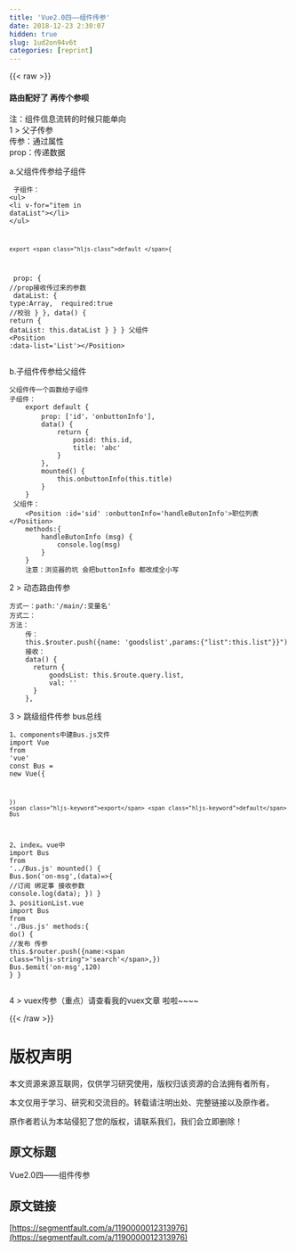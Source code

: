 ```yaml
---
title: 'Vue2.0四——组件传参' 
date: 2018-12-23 2:30:07
hidden: true
slug: 1ud2on94v6t
categories: [reprint]
---
```


{{< raw >}}

                    
<h4>路由配好了 再传个参呗</h4>
<p>注：组件信息流转的时候只能单向<br> 1 &gt; 父子传参<br>   传参：通过属性<br>   prop：传递数据</p>
<p>a.父组件传参给子组件</p>
<div class="widget-codetool" style="display:none;">
      <div class="widget-codetool--inner">
      <span class="selectCode code-tool" data-toggle="tooltip" data-placement="top" title="" data-original-title="全选"></span>
      <span type="button" class="copyCode code-tool" data-toggle="tooltip" data-placement="top" data-clipboard-text=" 子组件：
    <ul>
        <li v-for=&quot;item in dataList&quot;></li>
    </ul>
    
    export default {
        prop: {              //prop接收传过来的参数
            dataList: {
                type:Array,
                required:true    //校验
            }
        },
        data() {
            return {
                dataList: this.dataList
            }
        }
    }
  父组件
    <Position :data-list='List'></Position>  " title="" data-original-title="复制"></span>
      <span type="button" class="saveToNote code-tool" data-toggle="tooltip" data-placement="top" title="" data-original-title="放进笔记"></span>
      </div>
      </div><pre class="hljs dts"><code> 子组件：
    <span class="hljs-params">&lt;ul&gt;</span>
        <span class="hljs-params">&lt;li v-for="item in dataList"&gt;</span><span class="hljs-params">&lt;/li&gt;</span>
    <span class="hljs-params">&lt;/ul&gt;</span>
    
    export <span class="hljs-class">default </span>{
<span class="hljs-symbol">        prop:</span> {              <span class="hljs-comment">//prop接收传过来的参数</span>
<span class="hljs-symbol">            dataList:</span> {
<span class="hljs-symbol">                type:</span>Array,
<span class="hljs-symbol">                required:</span>true    <span class="hljs-comment">//校验</span>
            }
        },
        data() {
            <span class="hljs-class">return </span>{
<span class="hljs-symbol">                dataList:</span> this.dataList
            }
        }
    }
  父组件
    <span class="hljs-params">&lt;Position :data-list='List'&gt;</span><span class="hljs-params">&lt;/Position&gt;</span>  </code></pre>
<p>b.子组件传参给父组件</p>
<div class="widget-codetool" style="display:none;">
      <div class="widget-codetool--inner">
      <span class="selectCode code-tool" data-toggle="tooltip" data-placement="top" title="" data-original-title="全选"></span>
      <span type="button" class="copyCode code-tool" data-toggle="tooltip" data-placement="top" data-clipboard-text="父组件传一个函数给子组件
子组件：
    export default {
        prop: ['id'，'onbuttonInfo'],
        data() {
            return {
                posid: this.id,
                title: 'abc'
            }
        },
        mounted() {
            this.onbuttonInfo(this.title)
        }
    }      
 父组件：
    <Position :id='sid' :onbuttonInfo='handleButonInfo'>职位列表</Position>
    methods:{
        handleButonInfo (msg) {
            console.log(msg)
        }
    }
    注意：浏览器的坑 会把buttonInfo 都改成全小写" title="" data-original-title="复制"></span>
      <span type="button" class="saveToNote code-tool" data-toggle="tooltip" data-placement="top" title="" data-original-title="放进笔记"></span>
      </div>
      </div><pre class="hljs kotlin"><code>父组件传一个函数给子组件
子组件：
    export <span class="hljs-keyword">default</span> {
        prop: [<span class="hljs-string">'id'</span>，<span class="hljs-string">'onbuttonInfo'</span>],
        <span class="hljs-keyword">data</span>() {
            <span class="hljs-keyword">return</span> {
                posid: <span class="hljs-keyword">this</span>.id,
                title: <span class="hljs-string">'abc'</span>
            }
        },
        mounted() {
            <span class="hljs-keyword">this</span>.onbuttonInfo(<span class="hljs-keyword">this</span>.title)
        }
    }      
 父组件：
    &lt;Position :id=<span class="hljs-string">'sid'</span> :onbuttonInfo=<span class="hljs-string">'handleButonInfo'</span>&gt;职位列表&lt;/Position&gt;
    methods:{
        handleButonInfo (msg) {
            console.log(msg)
        }
    }
    注意：浏览器的坑 会把buttonInfo 都改成全小写</code></pre>
<p>2 &gt; 动态路由传参</p>
<div class="widget-codetool" style="display:none;">
      <div class="widget-codetool--inner">
      <span class="selectCode code-tool" data-toggle="tooltip" data-placement="top" title="" data-original-title="全选"></span>
      <span type="button" class="copyCode code-tool" data-toggle="tooltip" data-placement="top" data-clipboard-text="方式一：path:'/main/:变量名'   
方式二：
方法：
    传：
    this.$router.push({name: 'goodslist',params:{&quot;list&quot;:this.list"}}")
    接收：
    data() {
      return {
          goodsList: this.$route.query.list,
          val: ''
      }
    }," title="" data-original-title="复制"></span>
      <span type="button" class="saveToNote code-tool" data-toggle="tooltip" data-placement="top" title="" data-original-title="放进笔记"></span>
      </div>
      </div><pre class="hljs kotlin"><code>方式一：path:<span class="hljs-string">'/main/:变量名'</span>   
方式二：
方法：
    传：
    <span class="hljs-keyword">this</span>.$router.push({name: <span class="hljs-string">'goodslist'</span>,params:{<span class="hljs-string">"list"</span>:<span class="hljs-keyword">this</span>.list"}}")
    接收：
    <span class="hljs-keyword">data</span>() {
      <span class="hljs-keyword">return</span> {
          goodsList: <span class="hljs-keyword">this</span>.$route.query.list,
          <span class="hljs-keyword">val</span>: <span class="hljs-string">''</span>
      }
    },</code></pre>
<p>3 &gt; 跳级组件传参 bus总线</p>
<div class="widget-codetool" style="display:none;">
      <div class="widget-codetool--inner">
      <span class="selectCode code-tool" data-toggle="tooltip" data-placement="top" title="" data-original-title="全选"></span>
      <span type="button" class="copyCode code-tool" data-toggle="tooltip" data-placement="top" data-clipboard-text="1、components中建Bus.js文件
    import Vue from 'vue'
    const Bus = new Vue({
        
    })
    export default Bus
2、index。vue中
    import Bus from '../Bus.js'
    mounted() {
        Bus.$on('on-msg',(data)=>{   //订阅 绑定事 接收参数
            console.log(data);
        })
    }
3、positionList.vue
    import Bus from './Bus.js'
    methods:{
        do() {       //发布 传参
            this.$router.push({name:'search',})
            Bus.$emit('on-msg',120)
        }
    }    " title="" data-original-title="复制"></span>
      <span type="button" class="saveToNote code-tool" data-toggle="tooltip" data-placement="top" title="" data-original-title="放进笔记"></span>
      </div>
      </div><pre class="hljs typescript"><code><span class="hljs-number">1</span>、components中建Bus.js文件
    <span class="hljs-keyword">import</span> Vue <span class="hljs-keyword">from</span> <span class="hljs-string">'vue'</span>
    <span class="hljs-keyword">const</span> Bus = <span class="hljs-keyword">new</span> Vue({
        
    })
    <span class="hljs-keyword">export</span> <span class="hljs-keyword">default</span> Bus
<span class="hljs-number">2</span>、index。vue中
    <span class="hljs-keyword">import</span> Bus <span class="hljs-keyword">from</span> <span class="hljs-string">'../Bus.js'</span>
    mounted() {
        Bus.$on(<span class="hljs-string">'on-msg'</span>,<span class="hljs-function">(<span class="hljs-params">data</span>)=&gt;</span>{   <span class="hljs-comment">//订阅 绑定事 接收参数</span>
            <span class="hljs-built_in">console</span>.log(data);
        })
    }
<span class="hljs-number">3</span>、positionList.vue
    <span class="hljs-keyword">import</span> Bus <span class="hljs-keyword">from</span> <span class="hljs-string">'./Bus.js'</span>
    methods:{
        <span class="hljs-keyword">do</span>() {       <span class="hljs-comment">//发布 传参</span>
            <span class="hljs-keyword">this</span>.$router.push({name:<span class="hljs-string">'search'</span>,})
            Bus.$emit(<span class="hljs-string">'on-msg'</span>,<span class="hljs-number">120</span>)
        }
    }    </code></pre>
<p>4 &gt; vuex传参（重点）请查看我的vuex文章 啦啦~~~~</p>

                
{{< /raw >}}

# 版权声明
本文资源来源互联网，仅供学习研究使用，版权归该资源的合法拥有者所有，

本文仅用于学习、研究和交流目的。转载请注明出处、完整链接以及原作者。

原作者若认为本站侵犯了您的版权，请联系我们，我们会立即删除！

## 原文标题
Vue2.0四——组件传参

## 原文链接
[https://segmentfault.com/a/1190000012313976](https://segmentfault.com/a/1190000012313976)

